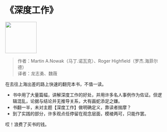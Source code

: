 # 《深度工作》

<img src="/images/cover/deep_work_rules.jpg" width='100'/>

> 作者：Martin A.Nowak（马丁.诺瓦克）、Roger Highfield（罗杰.海菲尔德）   
> 译者：龙志勇、魏薇

在去往上海出差的路上快速的翻完本书，不值一读。

- 书中用了大量篇幅，讲解深度工作的好处，并用许多名人事例作为佐证。但逻辑混乱，论据与结论并无推导关系，大有画蛇添足之嫌。
- 书翻一半，未对主题【深度工作】做明确定义，靠读者揣摩？
- 到了实践的部分，许多观点任停留在观念层面，模棱两可，只能作罢。

哎！浪费了买书的钱。
